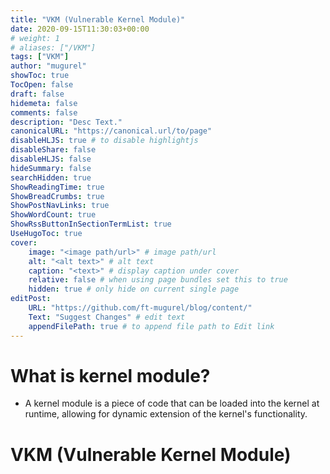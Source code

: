 ```yaml
---
title: "VKM (Vulnerable Kernel Module)"
date: 2020-09-15T11:30:03+00:00
# weight: 1
# aliases: ["/VKM"]
tags: ["VKM"]
author: "mugurel"
showToc: true
TocOpen: false
draft: false 
hidemeta: false
comments: false
description: "Desc Text."
canonicalURL: "https://canonical.url/to/page"
disableHLJS: true # to disable highlightjs
disableShare: false
disableHLJS: false
hideSummary: false
searchHidden: true
ShowReadingTime: true
ShowBreadCrumbs: true
ShowPostNavLinks: true
ShowWordCount: true
ShowRssButtonInSectionTermList: true
UseHugoToc: true
cover:
    image: "<image path/url>" # image path/url
    alt: "<alt text>" # alt text
    caption: "<text>" # display caption under cover
    relative: false # when using page bundles set this to true
    hidden: true # only hide on current single page
editPost:
    URL: "https://github.com/ft-mugurel/blog/content/"
    Text: "Suggest Changes" # edit text
    appendFilePath: true # to append file path to Edit link
---
```


# What is kernel module?
- A kernel module is a piece of code that can be loaded into the kernel at runtime, allowing for dynamic extension of the kernel's functionality.

# VKM (Vulnerable Kernel Module)

